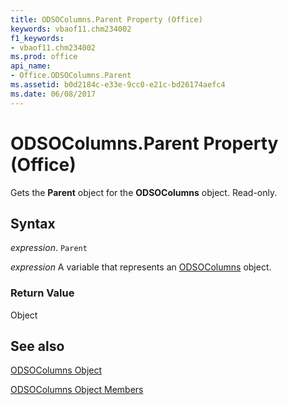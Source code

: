 ```yaml
---
title: ODSOColumns.Parent Property (Office)
keywords: vbaof11.chm234002
f1_keywords:
- vbaof11.chm234002
ms.prod: office
api_name:
- Office.ODSOColumns.Parent
ms.assetid: b0d2184c-e33e-9cc0-e21c-bd26174aefc4
ms.date: 06/08/2017
---
```



# ODSOColumns.Parent Property (Office)

Gets the  **Parent** object for the **ODSOColumns** object. Read-only.


## Syntax

 _expression_. `Parent`

 _expression_ A variable that represents an [ODSOColumns](./Office.ODSOColumns.md) object.


### Return Value

Object


## See also


[ODSOColumns Object](Office.ODSOColumns.md)



[ODSOColumns Object Members](./overview/odsocolumns-members-office.md)

